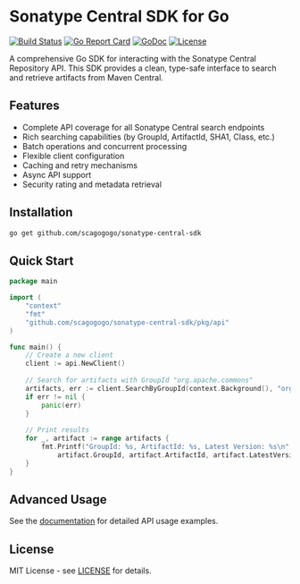 # Sonatype Central SDK for Go

[![Build Status](https://github.com/scagogogo/sonatype-central-sdk/actions/workflows/go-test.yml/badge.svg)](https://github.com/scagogogo/sonatype-central-sdk/actions/workflows/go-test.yml)
[![Go Report Card](https://goreportcard.com/badge/github.com/scagogogo/sonatype-central-sdk)](https://goreportcard.com/report/github.com/scagogogo/sonatype-central-sdk)
[![GoDoc](https://godoc.org/github.com/scagogogo/sonatype-central-sdk?status.svg)](https://godoc.org/github.com/scagogogo/sonatype-central-sdk)
[![License](https://img.shields.io/github/license/scagogogo/sonatype-central-sdk)](https://github.com/scagogogo/sonatype-central-sdk/blob/main/LICENSE)

A comprehensive Go SDK for interacting with the Sonatype Central Repository API. This SDK provides a clean, type-safe interface to search and retrieve artifacts from Maven Central.

## Features

- Complete API coverage for all Sonatype Central search endpoints
- Rich searching capabilities (by GroupId, ArtifactId, SHA1, Class, etc.)
- Batch operations and concurrent processing
- Flexible client configuration
- Caching and retry mechanisms
- Async API support
- Security rating and metadata retrieval

## Installation

```bash
go get github.com/scagogogo/sonatype-central-sdk
```

## Quick Start

```go
package main

import (
	"context"
	"fmt"
	"github.com/scagogogo/sonatype-central-sdk/pkg/api"
)

func main() {
	// Create a new client
	client := api.NewClient()
	
	// Search for artifacts with GroupId "org.apache.commons"
	artifacts, err := client.SearchByGroupId(context.Background(), "org.apache.commons", 10)
	if err != nil {
		panic(err)
	}
	
	// Print results
	for _, artifact := range artifacts {
		fmt.Printf("GroupId: %s, ArtifactId: %s, Latest Version: %s\n",
			artifact.GroupId, artifact.ArtifactId, artifact.LatestVersion)
	}
}
```

## Advanced Usage

See the [documentation](https://godoc.org/github.com/scagogogo/sonatype-central-sdk) for detailed API usage examples.

## License

MIT License - see [LICENSE](LICENSE) for details. 